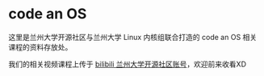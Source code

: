 # code an OS

这里是兰州大学开源社区与兰州大学 Linux 内核组联合打造的 code an OS 相关课程的资料存放处。

我们的相关视频课程上传于 [bilibili 兰州大学开源社区账号](https://space.bilibili.com/473527133)，欢迎前来收看XD